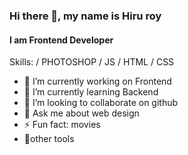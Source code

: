 ### Hi there 👋, my name is Hiru roy
#### I am Frontend Developer

Skills: / PHOTOSHOP / JS / HTML / CSS

- 🔭 I’m currently working on Frontend 
- 🌱 I’m currently learning Backend 
- 👯 I’m looking to collaborate on github 
- 💬 Ask me about web design 
- ⚡ Fun fact: movies
-  🧩other tools





